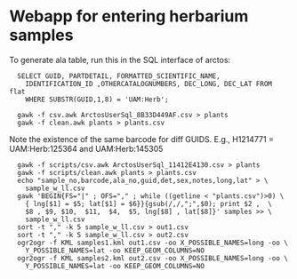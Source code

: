 # Webapp for entering herbarium samples

To generate ala table, run this in the SQL interface of arctos:

      SELECT GUID, PARTDETAIL, FORMATTED_SCIENTIFIC_NAME, 
        IDENTIFICATION_ID ,OTHERCATALOGNUMBERS, DEC_LONG, DEC_LAT FROM flat 
        WHERE SUBSTR(GUID,1,8) = 'UAM:Herb';

      gawk -f csv.awk ArctosUserSql_8B33D449AF.csv > plants
      gawk -f clean.awk plants > plants.csv

Note the existence of the same barcode for diff GUIDS. E.g., H1214771
= UAM:Herb:125364 and UAM:Herb:145305

      gawk -f scripts/csv.awk ArctosUserSql_11412E4130.csv > plants
      gawk -f scripts/clean.awk plants > plants.csv
      echo "sample_no,barcode,ala_no,guid,det,sex,notes,long,lat" > \ 
        sample_w_ll.csv 
      gawk 'BEGIN{FS="|" ; OFS="," ; while ((getline < "plants.csv")>0) \
        { lng[$1] = $5; lat[$1] = $6}}{gsub(/,/,";",$0); print $2 ,  \
        $8 , $9, $10,  $11,  $4,  $5, lng[$8] , lat[$8]}' samples >> \
        sample_w_ll.csv
      sort -t "," -k 5 sample_w_ll.csv > out1.csv
      sort -t "," -k 5 sample_w_ll.csv > out2.csv
      ogr2ogr -f KML samples1.kml out1.csv -oo X_POSSIBLE_NAMES=long -oo \
        Y_POSSIBLE_NAMES=lat -oo KEEP_GEOM_COLUMNS=NO
      ogr2ogr -f KML samples2.kml out2.csv -oo X_POSSIBLE_NAMES=long -oo \
        Y_POSSIBLE_NAMES=lat -oo KEEP_GEOM_COLUMNS=NO
      
